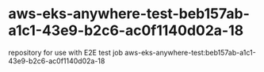 # aws-eks-anywhere-test-beb157ab-a1c1-43e9-b2c6-ac0f1140d02a-18
repository for use with E2E test job aws-eks-anywhere-test:beb157ab-a1c1-43e9-b2c6-ac0f1140d02a-18

